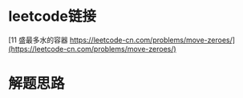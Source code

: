 # leetcode链接
[11 盛最多水的容器 https://leetcode-cn.com/problems/move-zeroes/](https://leetcode-cn.com/problems/move-zeroes/)

# 解题思路
